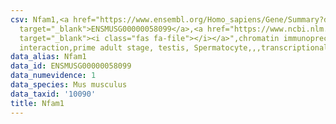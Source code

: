 ```yaml
---
csv: Nfam1,<a href="https://www.ensembl.org/Homo_sapiens/Gene/Summary?db=core;g=ENSMUSG00000058099"
  target="_blank">ENSMUSG00000058099</a>,<a href="https://www.ncbi.nlm.nih.gov/pubmed/25450459"
  target="_blank"><i class="fas fa-file"></i></a>",chromatin immunoprecipitation assay,direct
  interaction,prime adult stage, testis, Spermatocyte,,,transcriptional regulation,
data_alias: Nfam1
data_id: ENSMUSG00000058099
data_numevidence: 1
data_species: Mus musculus
data_taxid: '10090'
title: Nfam1
---
```

